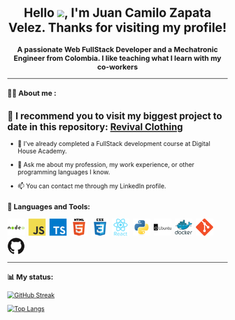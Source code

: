 <div id="header" align="center">
        <h1 align="center">Hello <img src="https://media.giphy.com/media/pbOVplMQUrJw5gEHOk/giphy.gif" width="40"/>, I'm Juan Camilo Zapata Velez. Thanks for visiting my profile!</h1>
        <h3 align="center">A passionate Web FullStack Developer and a Mechatronic Engineer from Colombia. I like teaching what I learn with my co-workers</h3>
</div>

---

### 🧑‍💻 About me : 
## 🚀 <strong>I recommend you to visit my biggest project to date in this repository: </strong>[Revival Clothing](https://github.com/gaetanof/grupo_8_RevivalClothes)

- 🧙 I've already completed a FullStack development course at Digital House Academy.

- 💬 Ask me about my profession, my work experience, or other programming languages I know.

- 📫 You can contact me through my LinkedIn profile.

<div align="left">
    <h3>🔨 Languages and Tools:</h3>
    <div>
        <img src="https://github.com/devicons/devicon/blob/master/icons/nodejs/nodejs-original-wordmark.svg" title="NodeJs" alt="nodejs" width="40" height="40"/>&nbsp;
        <img src="https://github.com/devicons/devicon/blob/master/icons/javascript/javascript-original.svg" title="JavaScript" alt="JS" width="40" height="40"/>&nbsp;
        <img src="https://github.com/devicons/devicon/blob/master/icons/typescript/typescript-original.svg" title="TypeScript" alt="TS" width="40" height="40"/>&nbsp;
        <img src="https://github.com/devicons/devicon/blob/master/icons/html5/html5-original-wordmark.svg" title="HTML5" alt="JS" width="40" height="40"/>&nbsp;
        <img src="https://github.com/devicons/devicon/blob/master/icons/css3/css3-original-wordmark.svg" title="CSS" alt="JS" width="40" height="40"/>&nbsp;
        <img src="https://github.com/devicons/devicon/blob/master/icons/react/react-original-wordmark.svg" title="React" alt="React" width="40" height="40"/>&nbsp;
        <img src="https://github.com/devicons/devicon/blob/master/icons/python/python-original.svg" title="Python" alt="python" width="40" height="40"/>&nbsp;
        <img src="https://github.com/devicons/devicon/blob/master/icons/ubuntu/ubuntu-plain-wordmark.svg" title="Ubuntu" alt="Ubuntu" width="40" height="40"/>&nbsp;
        <img src="https://github.com/devicons/devicon/blob/master/icons/docker/docker-original-wordmark.svg" title="Docker" alt="Docker" width="40" height="40"/>&nbsp;
        <img src="https://github.com/devicons/devicon/blob/master/icons/git/git-original.svg" title="Git" alt="git" width="40" height="40"/>&nbsp;
        <img src="https://github.com/devicons/devicon/blob/master/icons/github/github-original.svg" title="GitHub" alt="github" width="40" height="40"/>&nbsp;
    </div>
</div>

---

### 📊 My status: 

[![GitHub Streak](http://github-readme-streak-stats.herokuapp.com?user=camilozv21&theme=radical&hide_border=true)](https://git.io/streak-stats)

[![Top Langs](https://github-readme-stats.vercel.app/api/top-langs/?username=camilozv21&hide_progress=true)](https://github.com/anuraghazra/github-readme-stats)
